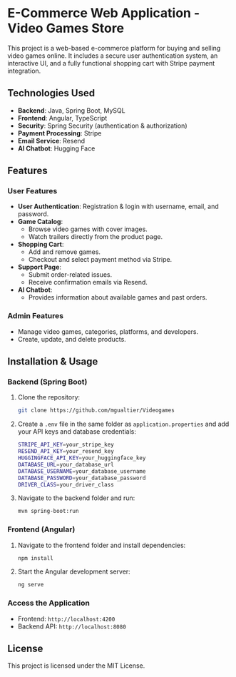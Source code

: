# E-Commerce Web Application - Video Games Store

This project is a web-based e-commerce platform for buying and selling video games online. It includes a secure user authentication system, an interactive UI, and a fully functional shopping cart with Stripe payment integration.

## Technologies Used
- **Backend**: Java, Spring Boot, MySQL
- **Frontend**: Angular, TypeScript
- **Security**: Spring Security (authentication & authorization)
- **Payment Processing**: Stripe
- **Email Service**: Resend
- **AI Chatbot**: Hugging Face

## Features
### User Features
- **User Authentication**: Registration & login with username, email, and password.
- **Game Catalog**:
  - Browse video games with cover images.
  - Watch trailers directly from the product page.
- **Shopping Cart**:
  - Add and remove games.
  - Checkout and select payment method via Stripe.
- **Support Page**:
  - Submit order-related issues.
  - Receive confirmation emails via Resend.
- **AI Chatbot**:
  - Provides information about available games and past orders.

### Admin Features
- Manage video games, categories, platforms, and developers.
- Create, update, and delete products.

## Installation & Usage
### Backend (Spring Boot)
1. Clone the repository:
   ```sh
   git clone https://github.com/mgualtier/Videogames
   ```
2. Create a `.env` file in the same folder as `application.properties` and add your API keys and database credentials:
   ```sh
   STRIPE_API_KEY=your_stripe_key
   RESEND_API_KEY=your_resend_key
   HUGGINGFACE_API_KEY=your_huggingface_key
   DATABASE_URL=your_database_url
   DATABASE_USERNAME=your_database_username
   DATABASE_PASSWORD=your_database_password
   DRIVER_CLASS=your_driver_class
   ```
3. Navigate to the backend folder and run:
   ```sh
   mvn spring-boot:run
   ```

### Frontend (Angular)
1. Navigate to the frontend folder and install dependencies:
   ```sh
   npm install
   ```
2. Start the Angular development server:
   ```sh
   ng serve
   ```

### Access the Application
- Frontend: `http://localhost:4200`
- Backend API: `http://localhost:8080`

## License
This project is licensed under the MIT License.

